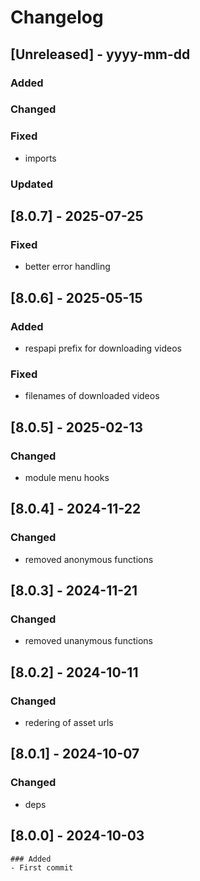 # Changelog
## [Unreleased] - yyyy-mm-dd

### Added

### Changed

### Fixed
- imports

### Updated

## [8.0.7] - 2025-07-25


### Fixed
- better error handling

## [8.0.6] - 2025-05-15


### Added
- respapi prefix for downloading videos

### Fixed
- filenames of downloaded videos

## [8.0.5] - 2025-02-13


### Changed
- module menu hooks

## [8.0.4] - 2024-11-22


### Changed
- removed anonymous functions

## [8.0.3] - 2024-11-21


### Changed
- removed unanymous functions

## [8.0.2] - 2024-10-11


### Changed
- redering of asset urls

## [8.0.1] - 2024-10-07


### Changed
- deps

## [8.0.0] - 2024-10-03
    ### Added
    - First commit
